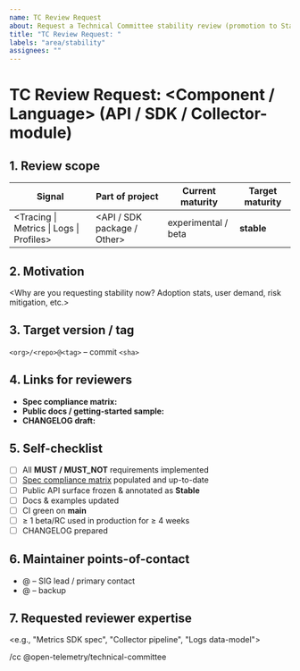 ```yaml
---
name: TC Review Request
about: Request a Technical Committee stability review (promotion to Stable)
title: "TC Review Request: "
labels: "area/stability"
assignees: ""
---
```


<!--
Delete the guidance comments after filling in the form.
-->

# TC Review Request: <Component / Language> <Signal> (API / SDK / Collector-module)

## 1. Review scope
| Signal | Part of project | Current maturity | Target maturity |
| ------ | --------------- | ---------------- | --------------- |
| <Tracing \| Metrics \| Logs \| Profiles> | <API / SDK package / Other> | experimental / beta | **stable** |

## 2. Motivation
<Why are you requesting stability now? Adoption stats, user demand, risk mitigation, etc.>

## 3. Target version / tag
`<org>/<repo>@<tag>` – commit `<sha>`

## 4. Links for reviewers
* **Spec compliance matrix:** <link to documentation of how your implementation meets each spec requirement>
  <!-- 
  Example compliance matrix format:
  
  ### Spec compliance matrix (Metrics SDK, spec @ 87c4a7f)

  | § | Requirement (paraphrased) | Status | Notes / Links |
  |---|---------------------------|--------|---------------|
  | 6.1.1 | MeterProvider **MUST** be safe for concurrent use | ✅ | Covered by mutex in meter_provider.go#L45 |
  | 6.1.2 | MeterProvider **MUST** return same Meter for identical name | ✅ | unit test `TestSameMeter` |
  | 6.3.1 | SDK **MUST** implement PeriodicReader | ✅ | pkg/metric/reader/periodic_reader.go |
  | 6.3.2 | SDK **SHOULD** implement ManualReader | ❌ | Tracked in #1234; planned before GA |
  | 6.12 | **MUST_NOT** drop data on forced shutdown | ✅ | integration test `TestForceFlush` |
  | … | … | … | … |
  -->
* **Public docs / getting-started sample:** <link>
* **CHANGELOG draft:** <link>

## 5. Self-checklist
- [ ] All **MUST / MUST_NOT** requirements implemented
- [ ] [Spec compliance matrix](https://github.com/open-telemetry/opentelemetry-specification/blob/main/spec-compliance-matrix.md) populated and up-to-date
- [ ] Public API surface frozen & annotated as **Stable**
- [ ] Docs & examples updated
- [ ] CI green on **main**
- [ ] ≥ 1 beta/RC used in production for ≥ 4 weeks
- [ ] CHANGELOG prepared

## 6. Maintainer points-of-contact
- @<handle> – SIG lead / primary contact
- @<handle> – backup

## 7. Requested reviewer expertise
<e.g., "Metrics SDK spec", "Collector pipeline", "Logs data-model">

/cc @open-telemetry/technical-committee

